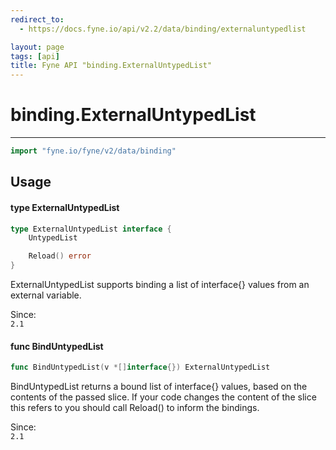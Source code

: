 ```yaml
---
redirect_to:
  - https://docs.fyne.io/api/v2.2/data/binding/externaluntypedlist

layout: page
tags: [api]
title: Fyne API "binding.ExternalUntypedList"
---
```



# binding.ExternalUntypedList
---
```go
import "fyne.io/fyne/v2/data/binding"
```

## Usage

#### type ExternalUntypedList

```go
type ExternalUntypedList interface {
	UntypedList

	Reload() error
}
```

ExternalUntypedList supports binding a list of interface{} values from an external variable.


<div class="since">Since: <code>
2.1</code></div>

#### func  BindUntypedList

```go
func BindUntypedList(v *[]interface{}) ExternalUntypedList
```
BindUntypedList returns a bound list of interface{} values, based on the contents of the passed slice. If your code changes the content of the slice this refers to you should call Reload() to inform the bindings.


<div class="since">Since: <code>
2.1</code></div>
